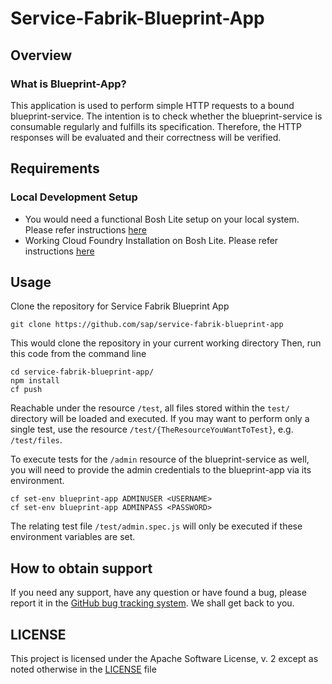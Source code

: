 Service-Fabrik-Blueprint-App
=============

Overview
----------

### What is Blueprint-App?

This application is used to perform simple HTTP requests to a bound blueprint-service.
The intention is to check whether the blueprint-service is consumable regularly and fulfills its specification.
Therefore, the HTTP responses will be evaluated and their correctness will be verified.

Requirements
-----

### Local Development Setup

- You would need a functional Bosh Lite setup on your local system. Please refer instructions [here](https://github.com/SAP/service-fabrik-broker#installing-bosh-lite)
- Working Cloud Foundry Installation on Bosh Lite. Please refer instructions [here](https://github.com/SAP/service-fabrik-broker#installing-cloud-foundry)

Usage
-----

Clone the repository for Service Fabrik Blueprint App

```
git clone https://github.com/sap/service-fabrik-blueprint-app
```
This would clone the repository in your current working directory
Then, run this code from the command line

```
cd service-fabrik-blueprint-app/
npm install
cf push
```

Reachable under the resource ```/test```, all files stored within the ```test/``` directory will be loaded and executed.
If you may want to perform only a single test, use the resource ```/test/{TheResourceYouWantToTest}```, e.g. ```/test/files```.

To execute tests for the ```/admin``` resource of the blueprint-service as well, you will need to provide the admin credentials to the blueprint-app via its environment.

```
cf set-env blueprint-app ADMINUSER <USERNAME>
cf set-env blueprint-app ADMINPASS <PASSWORD>
```

The relating test file ```/test/admin.spec.js``` will only be executed if these environment variables are set.


## How to obtain support

If you need any support, have any question or have found a bug, please report it in the [GitHub bug tracking system](https://github.com/sap/service-fabrik-backup-restore/issues). We shall get back to you.

## LICENSE

This project is licensed under the Apache Software License, v. 2 except as noted otherwise in the [LICENSE](LICENSE) file
